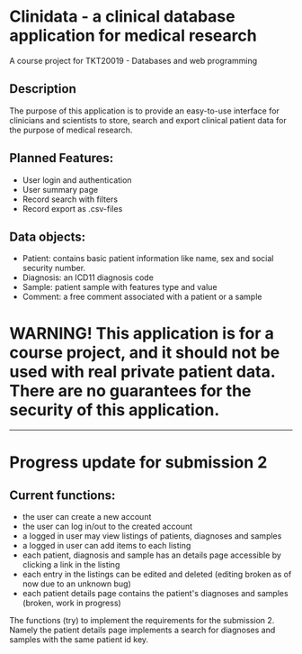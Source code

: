 # Clinidata - a clinical database application for medical research
A course project for TKT20019 - Databases and web programming

## Description
The purpose of this application is to provide an easy-to-use interface for clinicians and scientists to store, search and export clinical patient data for the purpose of medical research.

## Planned Features:
 - User login and authentication
 - User summary page
 - Record search with filters
 - Record export as .csv-files
   
## Data objects:
 - Patient: contains basic patient information like name, sex and social security number.
 - Diagnosis: an ICD11 diagnosis code
 - Sample: patient sample with features type and value
 - Comment: a free comment associated with a patient or a sample

# <b> WARNING! This application is for a course project, and it should not be used with real private patient data. There are no guarantees for the security of this application. </b>

----------

# Progress update for submission 2

## Current functions:
   - the user can create a new account
   - the user can log in/out to the created account
   - a logged in user may view listings of patients, diagnoses and samples
   - a logged in user can add items to each listing
   - each patient, diagnosis and sample has an details page accessible by clicking a link in the listing
   - each entry in the listings can be edited and deleted (editing broken as of now due to an unknown bug)
   - each patient details page contains the patient's diagnoses and samples (broken, work in progress)

The functions (try) to implement the requirements for the submission 2. Namely the patient details page implements a search for diagnoses and samples with the same patient id key.

